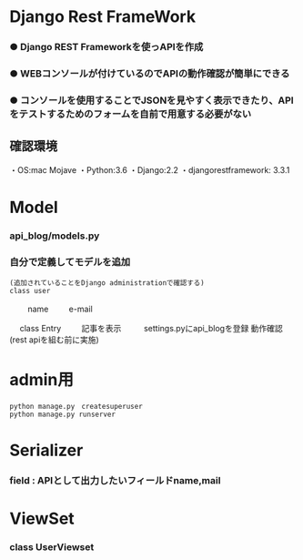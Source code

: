 # Django Rest FrameWork
### ● Django REST Frameworkを使っAPIを作成
### ● WEBコンソールが付けているのでAPIの動作確認が簡単にできる
### ● コンソールを使用することでJSONを見やすく表示できたり、APIをテストするためのフォームを自前で用意する必要がない
## 確認環境
・OS:mac Mojave
・Python:3.6
・Django:2.2
・djangorestframework: 3.3.1
# Model
### api_blog/models.py
### 自分で定義してモデルを追加
    (追加されていることをDjango administrationで確認する)
    class user
　　   name 
　　   e-mail

　   class Entry
　　   記事を表示
　
　   settings.pyにapi_blogを登録
    動作確認(rest apiを組む前に実施)
 # admin用
 
    python manage.py　createsuperuser
    python manage.py runserver

# Serializer

### field : APIとして出力したいフィールドname,mail

# ViewSet
### class UserViewset
###    
